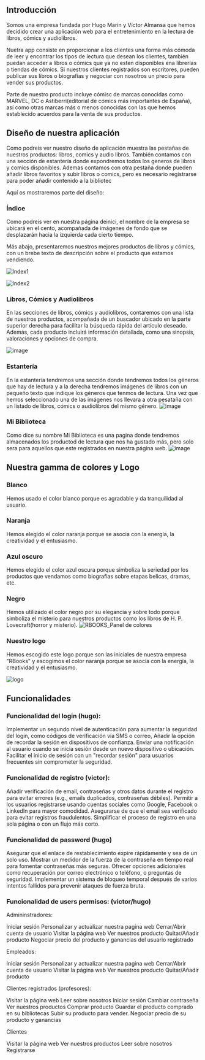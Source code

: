 ## Introducción
Somos una empresa fundada por Hugo Marín y Víctor Almansa que hemos decidido crear una aplicación web para el entretenimiento en la lectura de libros, cómics y audiolibros.

Nuetra app consiste en proporcionar a los clientes una forma más cómoda de leer y encontrar los tipos de lectura que desean los clientes, también puedan acceder a libros o cómics que ya no esten disponibles ena librerías o tiendas de cómics. Si nuestros clientes registrados son escritores, pueden publicar sus libros o biografías y negociar con nosotros un precio para vender sus productos. 

Parte de nuestro producto incluye cómisc de marcas conocidas como MARVEL, DC o Astiberri(editorial de cómics más importantes de España), así como otras marcas más o menos conocidas con las que hemos establecido acuerdos para la venta de sus productos.


## Diseño de nuestra aplicación
Como podreis ver nuestro diseño de aplicación muestra las pestañas de nuestros productos: libros, comics y audio libros. También contamos con una sección de estantería donde expondremos todos los generos de libros y comics disponibles. Ademas contamos con otra pestaña donde pueden añadir libros favoritos y subir libros o comics, pero es necesario registrarse para poder añadir contenido a la bibliotec

Aquí os mostraremos parte del diseño:

### Índice
Como podreis ver en nuestra página deinici, el nombre de la empresa se ubicará en el cento, acompañada de imágenes de fondo que se desplazarán hacia la izquierda cada cierto tiempo. 

Más abajo, presentaremos nuestros mejores productos de libros y cómics, con un brebe texto de descripción sobre el producto que estamos vendiendo.

![Index1](https://github.com/user-attachments/assets/1861e737-962c-4a44-bb10-d3d0f47c675a)

![Index2](https://github.com/user-attachments/assets/86ed3bb3-a397-4ea3-9071-5146eb465084)




### Libros, Cómics y Audiolibros
En las secciones de libros, cómics y audiolibros, contaremos con una lista de nuestros productos, acompañada de un buscador ubicado en la parte superior derecha para facilitar la búsqueda rápida del artículo deseado. Además, cada producto incluirá información detallada, como una sinopsis, valoraciones y opciones de compra.

![image](https://github.com/user-attachments/assets/5843927e-bd5c-4371-bea1-a17e168c8c1a)

### Estantería
En la estantería tendremos una sección donde tendremos todos los géneros que hay de lectura y a la derecha tendremos imágenes de libros con un pequeño texto que indique los géneros que tenmos de lectura. Una vez que hemos seleccionado una de las imágenes nos llevara a otra pesataña con un listado de libros, cómics o audiolibros del mismo género.
![image](https://github.com/user-attachments/assets/98c872c3-0395-461c-a091-3221a877ee6e)

### Mi Biblioteca
Como dice su nombre Mi Biblioteca es una pagina donde tendremos almacenados los productod de lectura que nos ha gustado más, pero solo sera para aquellos que este registrados en nuestra página web.
![image](https://github.com/user-attachments/assets/dfec9607-3572-4459-9888-25231dcfbb84)


## Nuestra gamma de colores y Logo
### Blanco
Hemos usado el color blanco porque es agradable y da tranquilidad al usuario. 

### Naranja
Hemos elegido el color naranja porque se asocia con la energía, la creatividad y el entusiasmo.

### Azul oscuro
Hemos elegido el color azul oscura porque simboliza la seriedad por los productos que vendamos como biografias sobre etapas belicas, dramas, etc.

### Negro
Hemos utilizado el color negro por su elegancia y sobre todo porque simboliza el misterio para nuestros productos como los libros de H. P. Lovecraft(horror y misterio).
![RBOOKS_Panel de colores](https://github.com/user-attachments/assets/31e1feab-92b2-4ff0-867c-8120417f4c86)


### Nuestro logo
Hemos escogido este logo porque son las iniciales de nuestra empresa "RBooks" y escogimos el color naranja porque se asocia con la energía, la creatividad y el entusiasmo.

![logo](https://github.com/user-attachments/assets/f5eef2c6-5696-4f00-be2d-d52c9c57c741)



## Funcionalidades

### Funcionalidad del login (hugo):
Implementar un segundo nivel de autenticación para aumentar la seguridad del login, como códigos de verificación vía SMS o correo,
Añadir la opción de recordar la sesión en dispositivos de confianza.
Enviar una notificación al usuario cuando se inicia sesión desde un nuevo dispositivo o ubicación.
Facilitar el inicio de sesión con un "recordar sesión" para usuarios frecuentes sin comprometer la seguridad.

 
### Funcionalidad de registro (victor):
Añadir verificación de email, contraseñas y otros datos durante el registro para evitar errores (e.g., emails duplicados, contraseñas débiles).
Permitir a los usuarios registrarse usando cuentas sociales como Google, Facebook o LinkedIn para mayor comodidad.
Asegurarse de que el email sea verificado para evitar registros fraudulentos.
Simplificar el proceso de registro en una sola página o con un flujo más corto.


### Funcionalidad de password (hugo)
Asegurar que el enlace de restablecimiento expire rápidamente y sea de un solo uso.
Mostrar un medidor de la fuerza de la contraseña en tiempo real para fomentar contraseñas más seguras.
Ofrecer opciones adicionales como recuperación por correo electrónico o teléfono, o preguntas de seguridad.
Implementar un sistema de bloqueo temporal después de varios intentos fallidos para prevenir ataques de fuerza bruta.


### Funcionalidad de users permisos: (victor/hugo)


Admininstradores:

Iniciar sesión
Personalizar y actualizar nuestra pagina web
Cerrar/Abrir cuenta de usuario
Visitar la página web
Ver nuestros producto
Quitar/Añadir producto
Negociar precio del producto y ganancias del usuario registrado



Empleados:

Iniciar sesión
Personalizar y actualizar nuestra pagina web
Cerrar/Abrir cuenta de usuario
Visitar la página web
Ver nuestros producto
Quitar/Añadir producto



Clientes registrados (profesores):

Visitar la página web
Leer sobre nosotros
Iniciar sesión
Cambiar contraseña
Ver nuestros productos
Comprar producto
Guardar el producto comprado en su bibliotecas
Subir su producto para vender.
Negociar precio de su producto y ganancias



Clientes

Visitar la página web
Ver nuestros productos
Leer sobre nosotros
Registrarse















